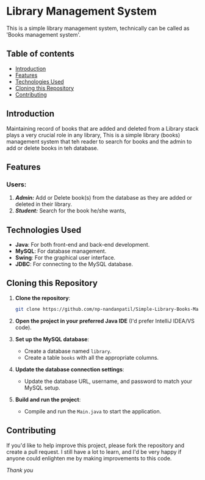 # Library Management System

This is a simple library management system, technically can be called as 'Books management system'.

## Table of contents
 - [Introduction](#introduction)
 - [Features](#features)
 - [Technologies Used](#technologies-used)
 - [Cloning this Repository](#cloning-this-repository)
 - [Contributing](#contributing)

## Introduction
Maintaining record of books that are added and deleted from a Library stack plays a very crucial role in any library, 
This is a simple library (books) management system that teh reader to search for books and 
the admin to add or delete books in teh database.

## Features
### Users:
1. ***Admin:*** Add or Delete book(s) from the database as they are added or deleted in their library.
2. ***Student:*** Search for the book he/she wants,

## Technologies Used
- **Java**: For both front-end and back-end development.
- **MySQL**: For database management.
- **Swing**: For the graphical user interface.
- **JDBC**: For connecting to the MySQL database.

## Cloning this Repository
1. **Clone the repository**:
    ```sh
    git clone https://github.com/np-nandanpatil/Simple-Library-Books-Management-System.git
    ```
2. **Open the project in your preferred Java IDE** (I'd prefer IntelliJ IDEA/VS code).

3. **Set up the MySQL database**:
    - Create a database named `library`.
    - Create a table `books` with all the appropriate columns.

4. **Update the database connection settings**:
    - Update the database URL, username, and password to match your MySQL setup.

5. **Build and run the project**:
    - Compile and run the `Main.java` to start the application.

## Contributing
If you'd like to help improve this project, please fork the repository and create a pull request.
I still have a lot to learn, and I'd be very happy if anyone could enlighten me by making improvements to this code.

*Thank you*